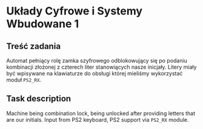 # Układy Cyfrowe i Systemy Wbudowane 1
## Treść zadania

Automat pełniący rolę zamka szyfrowego odblokowujący się po podaniu kombinacji złożonej z czterech liter stanowiących nasze inicjały. Litery miały być wpisywane na klawiaturze do obsługi której mieliśmy wykorzystać moduł `PS2_RX`.

## Task description

Machine being combination lock, being unlocked after providing letters that are our initials. Input from PS2 keyboard, PS2 support via `PS2_RX` module.
